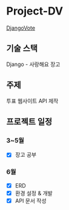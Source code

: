 # Project-DV
[DjangoVote](https://github.com/pound-er/django-vote-15th)
## 기술 스택
Django - 사랑해요 장고
 
## 주제
투표 웹사이트 API 제작

## 프로젝트 일정
### 3~5월
- [x] 장고 공부
### 6월 
- [X] ERD
- [X] 환경 설정 & 개발
- [X] API 문서 작성
